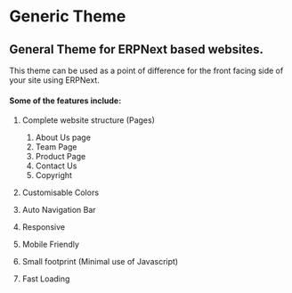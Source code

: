 # Generic Theme

## General Theme for ERPNext based websites.

This theme can be used as a point of difference for the front facing side of your site using ERPNext.

#### Some of the features include:

1. Complete website structure (Pages)
	1. About Us page
	2. Team Page
	3. Product Page
	4. Contact Us
	5. Copyright

2. Customisable Colors
3. Auto Navigation Bar
4. Responsive 
5. Mobile Friendly
6. Small footprint (Minimal use of Javascript)
7. Fast Loading